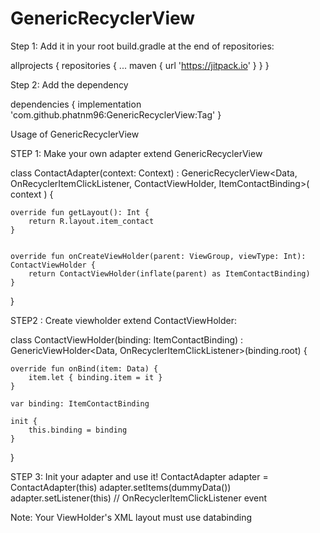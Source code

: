 # GenericRecyclerView


Step 1: Add it in your root build.gradle at the end of repositories:

allprojects {
		repositories {
			...
			maven { url 'https://jitpack.io' }
		}
	}
  
Step 2: Add the dependency

dependencies {
	        implementation 'com.github.phatnm96:GenericRecyclerView:Tag'
}

Usage of GenericRecyclerView

STEP 1: Make your own adapter extend GenericRecyclerView

class ContactAdapter(context: Context) :
    GenericRecyclerView<Data, OnRecyclerItemClickListener, ContactViewHolder, ItemContactBinding>(
        context
    ) {
    
    override fun getLayout(): Int {
        return R.layout.item_contact
    }


    override fun onCreateViewHolder(parent: ViewGroup, viewType: Int): ContactViewHolder {
        return ContactViewHolder(inflate(parent) as ItemContactBinding)
    }
}

STEP2 : Create viewholder extend ContactViewHolder:

class ContactViewHolder(binding: ItemContactBinding) :
    GenericViewHolder<Data, OnRecyclerItemClickListener>(binding.root) {

    override fun onBind(item: Data) {
        item.let { binding.item = it }
    }

    var binding: ItemContactBinding

    init {
        this.binding = binding
    }
}

STEP 3: Init your adapter and use it!
 ContactAdapter adapter = ContactAdapter(this)
                adapter.setItems(dummyData())
                adapter.setListener(this) // OnRecyclerItemClickListener event

Note: Your ViewHolder's XML layout must use databinding 
